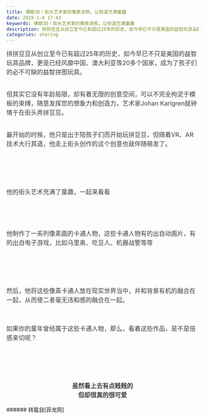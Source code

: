 ```yaml
---
title: 裸眼3D！街头艺术家的像素涂鸦，让街道充满童趣
date: 2018-1-8 17:43
keywords: 裸眼3D！街头艺术家的像素涂鸦，让街道充满童趣
description: 拼拼豆豆从创立至今已有超过25年的历史，如今早已不只是美国的益智玩具品牌，更是已经风靡中国、澳大利亚等20多个国家，成为了孩子们的必不可缺的益智拼图玩具。但其实它没有年龄局限，却有着无限的创意空间，可以不完全拘泥于模板的束缚，随意发挥您的想象力和创造力，艺术家Johan Karlgren就钟情于在街头弄拼豆豆。最开始的时候，他只是出于陪孩子们而开始玩拼豆豆，但随着VR、AR技术大行其道，他走上街头创作的这个创意也就伴随萌发了。他的街头艺术充满了童趣，一起来看看他制作了一系列像素画的卡通人物，这些卡通人物有的出自动画片，有的出自电子游戏，比如马里奥、吃豆人、机器战警等等然后，他将这些像素卡通人放在现实世界当中，并和背景有机的融合在一起，从而使二者毫无违和感的融合在一起。如果你的童年曾经属于这些卡通人物，那么，看着这些作品，是不是倍感亲切呢？ 虽然看上去有点贱贱的  但却很真的很可爱 
categories: sharing
---
```

<td class="t_f" id="postmessage_1080906">

<div align="left"><font style="color:rgb(62, 62, 62)"><font face="-apple-system-font, &amp;quot"><font style="font-size:16px">拼拼豆豆从创立至今已有超过25年的历史，如今早已不只是美国的益智玩具品牌，更是已经风靡中国、澳大利亚等20多个国家，成为了孩子们的必不可缺的益智拼图玩具。</font></font></font></div><br/>
<div align="left"><font style="color:rgb(62, 62, 62)"><font face="-apple-system-font, &amp;quot"><font style="font-size:16px"><img alt="" border="0" class="zoom" data-cf-modified-bf84e966c10d84b8b47e88ec-="" file="https://mmbiz.qpic.cn/mmbiz_gif/4et60nMpAf2ry0b9QlS6EDcQJCxNuM06ZYRDGS4Pf58sunBXRxtKxxYVqPHfaPgOavOY1Dw1yxqlZ4bNWHwia2g/" id="aimg_QkLk8" lazyloadthumb="1" onclick="" onmouseover="" src="https://mmbiz.qpic.cn/mmbiz_gif/4et60nMpAf2ry0b9QlS6EDcQJCxNuM06ZYRDGS4Pf58sunBXRxtKxxYVqPHfaPgOavOY1Dw1yxqlZ4bNWHwia2g/"/></font></font></font></div><br/>
<div align="left"><font style="color:rgb(62, 62, 62)"><font face="-apple-system-font, &amp;quot"><font style="font-size:16px">但其实它没有年龄局限，却有着无限的创意空间，可以不完全拘泥于模板的束缚，随意发挥您的想象力和创造力，艺术家Johan Karlgren就钟情于在街头弄拼豆豆。</font></font></font></div><br/>
<div align="left"><font style="color:rgb(62, 62, 62)"><font face="-apple-system-font, &amp;quot"><font style="font-size:16px"><img alt="" border="0" class="zoom" data-cf-modified-bf84e966c10d84b8b47e88ec-="" file="https://mmbiz.qpic.cn/mmbiz_jpg/4et60nMpAf2ry0b9QlS6EDcQJCxNuM06GDB0w74Z24hERRUUJ38d6aAf0Y1ibibpApe7zKwM9sHwMOPsbksLLtEA/" id="aimg_i8Gg8" lazyloadthumb="1" onclick="" onmouseover="" src="https://mmbiz.qpic.cn/mmbiz_jpg/4et60nMpAf2ry0b9QlS6EDcQJCxNuM06GDB0w74Z24hERRUUJ38d6aAf0Y1ibibpApe7zKwM9sHwMOPsbksLLtEA/"/></font></font></font></div><br/>
<div align="left"><font style="color:rgb(62, 62, 62)"><font face="-apple-system-font, &amp;quot"><font style="font-size:16px">最开始的时候，他只是出于陪孩子们而开始玩拼豆豆，但随着VR、AR技术大行其道，他走上街头创作的这个创意也就伴随萌发了。</font></font></font></div><br/>
<div align="left"><font style="color:rgb(62, 62, 62)"><font face="-apple-system-font, &amp;quot"><font style="font-size:16px"><img alt="" border="0" class="zoom" data-cf-modified-bf84e966c10d84b8b47e88ec-="" file="http://mmbiz.qpic.cn/mmbiz_jpg/4et60nMpAf2ry0b9QlS6EDcQJCxNuM06wnKAibwsECSiabtz34QMNE0HzJ1Fo9n1JU7hBvV5gkibRZG1haicuicKnGA/" id="aimg_VsBJ3" lazyloadthumb="1" onclick="" onmouseover="" src="http://mmbiz.qpic.cn/mmbiz_jpg/4et60nMpAf2ry0b9QlS6EDcQJCxNuM06wnKAibwsECSiabtz34QMNE0HzJ1Fo9n1JU7hBvV5gkibRZG1haicuicKnGA/"/></font></font></font></div><br/>
<div align="left"><font style="color:rgb(62, 62, 62)"><font face="-apple-system-font, &amp;quot"><font style="font-size:16px"><img alt="" border="0" class="zoom" data-cf-modified-bf84e966c10d84b8b47e88ec-="" file="http://mmbiz.qpic.cn/mmbiz_jpg/4et60nMpAf2ry0b9QlS6EDcQJCxNuM06bQwCzkXchR3k29MhgiaIASE0aYiaNExPibgl5RqeNBtKYYp61NicelSRnA/" id="aimg_U0OIh" lazyloadthumb="1" onclick="" onmouseover="" src="http://mmbiz.qpic.cn/mmbiz_jpg/4et60nMpAf2ry0b9QlS6EDcQJCxNuM06bQwCzkXchR3k29MhgiaIASE0aYiaNExPibgl5RqeNBtKYYp61NicelSRnA/"/></font></font></font></div><br/>
<div align="left"><font style="color:rgb(62, 62, 62)"><font face="-apple-system-font, &amp;quot"><font style="font-size:16px"><img alt="" border="0" class="zoom" data-cf-modified-bf84e966c10d84b8b47e88ec-="" file="http://mmbiz.qpic.cn/mmbiz_jpg/4et60nMpAf2ry0b9QlS6EDcQJCxNuM06dexrPERjqSxap3EkGhbd6o7ApQyTnnRDLqU6kQPA5XPsRocVOrKu7A/" id="aimg_F6abK" lazyloadthumb="1" onclick="" onmouseover="" src="http://mmbiz.qpic.cn/mmbiz_jpg/4et60nMpAf2ry0b9QlS6EDcQJCxNuM06dexrPERjqSxap3EkGhbd6o7ApQyTnnRDLqU6kQPA5XPsRocVOrKu7A/"/></font></font></font></div><br/>
<div align="left"><font style="color:rgb(62, 62, 62)"><font face="-apple-system-font, &amp;quot"><font style="font-size:16px"><img alt="" border="0" class="zoom" data-cf-modified-bf84e966c10d84b8b47e88ec-="" file="https://mmbiz.qpic.cn/mmbiz_jpg/ZMewFfVDEkfuWJl3SqJk2k2hAKMvB2Nhhc4PTCfRMNCBJyvB7JfyaLVfcDuDXiazYWX9NV1a0UrCPzg1YaiaubRw/" id="aimg_eiz3R" lazyloadthumb="1" onclick="" onmouseover="" src="https://mmbiz.qpic.cn/mmbiz_jpg/ZMewFfVDEkfuWJl3SqJk2k2hAKMvB2Nhhc4PTCfRMNCBJyvB7JfyaLVfcDuDXiazYWX9NV1a0UrCPzg1YaiaubRw/"/></font></font></font></div><br/>
<div align="left"><font style="color:rgb(62, 62, 62)"><font face="-apple-system-font, &amp;quot"><font style="font-size:16px"><img alt="" border="0" class="zoom" data-cf-modified-bf84e966c10d84b8b47e88ec-="" file="https://mmbiz.qpic.cn/mmbiz_jpg/ZMewFfVDEkfuWJl3SqJk2k2hAKMvB2NhkicYw1mOyOXdohy4icd5pY5tUBg4koIThFX1IYWxzJjxvE1viam1o3Yqw/" id="aimg_vmhWu" lazyloadthumb="1" onclick="" onmouseover="" src="https://mmbiz.qpic.cn/mmbiz_jpg/ZMewFfVDEkfuWJl3SqJk2k2hAKMvB2NhkicYw1mOyOXdohy4icd5pY5tUBg4koIThFX1IYWxzJjxvE1viam1o3Yqw/"/></font></font></font></div><br/>
<div align="left"><font style="color:rgb(62, 62, 62)"><font face="-apple-system-font, &amp;quot"><font style="font-size:16px">他的街头艺术充满了童趣，一起来看看</font></font></font></div><br/>
<div align="left"><font style="color:rgb(62, 62, 62)"><font face="-apple-system-font, &amp;quot"><font style="font-size:16px"><img alt="" border="0" class="zoom" data-cf-modified-bf84e966c10d84b8b47e88ec-="" file="https://mmbiz.qpic.cn/mmbiz_jpg/ZMewFfVDEkfuWJl3SqJk2k2hAKMvB2NhDzt9nzI9adtic7QpDauLibUokkic9MXzjfAaQ8eN6o8dadZbqa4O4h3BA/" id="aimg_Z53SE" lazyloadthumb="1" onclick="" onmouseover="" src="https://mmbiz.qpic.cn/mmbiz_jpg/ZMewFfVDEkfuWJl3SqJk2k2hAKMvB2NhDzt9nzI9adtic7QpDauLibUokkic9MXzjfAaQ8eN6o8dadZbqa4O4h3BA/"/></font></font></font></div><br/>
<div align="left"><font style="color:rgb(62, 62, 62)"><font face="-apple-system-font, &amp;quot"><font style="font-size:16px"><img alt="" border="0" class="zoom" data-cf-modified-bf84e966c10d84b8b47e88ec-="" file="https://mmbiz.qpic.cn/mmbiz_jpg/ZMewFfVDEkfuWJl3SqJk2k2hAKMvB2NhRmSdvFJ3Wctk31UakKtk89Fc0kGkRPA8Q09Xvj7fPJic8P8iaYWqWzOQ/" id="aimg_H3ZBQ" lazyloadthumb="1" onclick="" onmouseover="" src="https://mmbiz.qpic.cn/mmbiz_jpg/ZMewFfVDEkfuWJl3SqJk2k2hAKMvB2NhRmSdvFJ3Wctk31UakKtk89Fc0kGkRPA8Q09Xvj7fPJic8P8iaYWqWzOQ/"/></font></font></font></div><br/>
<div align="left"><font style="color:rgb(62, 62, 62)"><font face="-apple-system-font, &amp;quot"><font style="font-size:16px"><img alt="" border="0" class="zoom" data-cf-modified-bf84e966c10d84b8b47e88ec-="" file="http://mmbiz.qpic.cn/mmbiz_jpg/4et60nMpAf2ry0b9QlS6EDcQJCxNuM06neAQMibOzz8EshcWhonKnJfmZr4z4L7UIVABTuq1Asibj9qS1CVGYRDA/" id="aimg_Nzz1j" lazyloadthumb="1" onclick="" onmouseover="" src="http://mmbiz.qpic.cn/mmbiz_jpg/4et60nMpAf2ry0b9QlS6EDcQJCxNuM06neAQMibOzz8EshcWhonKnJfmZr4z4L7UIVABTuq1Asibj9qS1CVGYRDA/"/></font></font></font></div><br/>
<div align="left"><font style="color:rgb(62, 62, 62)"><font face="-apple-system-font, &amp;quot"><font style="font-size:16px"><img alt="" border="0" class="zoom" data-cf-modified-bf84e966c10d84b8b47e88ec-="" file="http://mmbiz.qpic.cn/mmbiz_jpg/4et60nMpAf2ry0b9QlS6EDcQJCxNuM06WYExUajrq0qjpah1ziaWNvKIS9vkOYhXTh8khWDicgP5v9xwHNbyBPpg/" id="aimg_wQqqR" lazyloadthumb="1" onclick="" onmouseover="" src="http://mmbiz.qpic.cn/mmbiz_jpg/4et60nMpAf2ry0b9QlS6EDcQJCxNuM06WYExUajrq0qjpah1ziaWNvKIS9vkOYhXTh8khWDicgP5v9xwHNbyBPpg/"/></font></font></font></div><br/>
<div align="left"><font style="color:rgb(62, 62, 62)"><font face="-apple-system-font, &amp;quot"><font style="font-size:16px">他制作了一系列像素画的卡通人物，这些卡通人物有的出自动画片，有的出自电子游戏，比如马里奥、吃豆人、机器战警等等</font></font></font></div><br/>
<div align="left"><font style="color:rgb(62, 62, 62)"><font face="-apple-system-font, &amp;quot"><font style="font-size:16px"><img alt="" border="0" class="zoom" data-cf-modified-bf84e966c10d84b8b47e88ec-="" file="http://mmbiz.qpic.cn/mmbiz_jpg/4et60nMpAf2ry0b9QlS6EDcQJCxNuM06Qds22SFU0TH5hkY7gazywEpVyOlz9zL9TibsuDGePNoCyFco3v0GJ7A/" id="aimg_II40b" lazyloadthumb="1" onclick="" onmouseover="" src="http://mmbiz.qpic.cn/mmbiz_jpg/4et60nMpAf2ry0b9QlS6EDcQJCxNuM06Qds22SFU0TH5hkY7gazywEpVyOlz9zL9TibsuDGePNoCyFco3v0GJ7A/"/></font></font></font></div><br/>
<div align="left"><font style="color:rgb(62, 62, 62)"><font face="-apple-system-font, &amp;quot"><font style="font-size:16px"><img alt="" border="0" class="zoom" data-cf-modified-bf84e966c10d84b8b47e88ec-="" file="http://mmbiz.qpic.cn/mmbiz_jpg/4et60nMpAf2ry0b9QlS6EDcQJCxNuM06OGFuTmLb1LWSnA179V74LPFZkC1OuUBzK0QOHcRFicEanv5h5Wvk8kw/" id="aimg_A9Y8l" lazyloadthumb="1" onclick="" onmouseover="" src="http://mmbiz.qpic.cn/mmbiz_jpg/4et60nMpAf2ry0b9QlS6EDcQJCxNuM06OGFuTmLb1LWSnA179V74LPFZkC1OuUBzK0QOHcRFicEanv5h5Wvk8kw/"/></font></font></font></div><br/>
<div align="left"><font style="color:rgb(62, 62, 62)"><font face="-apple-system-font, &amp;quot"><font style="font-size:16px"><img alt="" border="0" class="zoom" data-cf-modified-bf84e966c10d84b8b47e88ec-="" file="http://mmbiz.qpic.cn/mmbiz_jpg/4et60nMpAf2ry0b9QlS6EDcQJCxNuM06HqesAiaaKjzAGamER0UCCXFgaK85z2HicDcWmDqcLLibrFneR23lSnYoA/" id="aimg_h49Rr" lazyloadthumb="1" onclick="" onmouseover="" src="http://mmbiz.qpic.cn/mmbiz_jpg/4et60nMpAf2ry0b9QlS6EDcQJCxNuM06HqesAiaaKjzAGamER0UCCXFgaK85z2HicDcWmDqcLLibrFneR23lSnYoA/"/></font></font></font></div><br/>
<div align="left"><font style="color:rgb(62, 62, 62)"><font face="-apple-system-font, &amp;quot"><font style="font-size:16px"><img alt="" border="0" class="zoom" data-cf-modified-bf84e966c10d84b8b47e88ec-="" file="https://mmbiz.qpic.cn/mmbiz_jpg/ZMewFfVDEkfuWJl3SqJk2k2hAKMvB2NhwANVBnicIMDawLXxpwfSyHCmpia8RfwzDNenICyDX42vldIEqde3hTWQ/" id="aimg_h44Qq" lazyloadthumb="1" onclick="" onmouseover="" src="https://mmbiz.qpic.cn/mmbiz_jpg/ZMewFfVDEkfuWJl3SqJk2k2hAKMvB2NhwANVBnicIMDawLXxpwfSyHCmpia8RfwzDNenICyDX42vldIEqde3hTWQ/"/></font></font></font></div><br/>
<div align="left"><font style="color:rgb(62, 62, 62)"><font face="-apple-system-font, &amp;quot"><font style="font-size:16px"><img alt="" border="0" class="zoom" data-cf-modified-bf84e966c10d84b8b47e88ec-="" file="https://mmbiz.qpic.cn/mmbiz_jpg/ZMewFfVDEkfuWJl3SqJk2k2hAKMvB2Nh7yxYGRDfszoRKMeVmDPZLBgkuad3YBAa0uFicty4HhqsfISvSvT5UoA/" id="aimg_kuPn3" lazyloadthumb="1" onclick="" onmouseover="" src="https://mmbiz.qpic.cn/mmbiz_jpg/ZMewFfVDEkfuWJl3SqJk2k2hAKMvB2Nh7yxYGRDfszoRKMeVmDPZLBgkuad3YBAa0uFicty4HhqsfISvSvT5UoA/"/></font></font></font></div><br/>
<div align="left"><font style="color:rgb(62, 62, 62)"><font face="-apple-system-font, &amp;quot"><font style="font-size:16px">然后，他将这些像素卡通人放在现实世界当中，并和背景有机的融合在一起，从而使二者毫无违和感的融合在一起。</font></font></font></div><br/>
<div align="left"><font style="color:rgb(62, 62, 62)"><font face="-apple-system-font, &amp;quot"><font style="font-size:16px"><img alt="" border="0" class="zoom" data-cf-modified-bf84e966c10d84b8b47e88ec-="" file="https://mmbiz.qpic.cn/mmbiz_jpg/ZMewFfVDEkfuWJl3SqJk2k2hAKMvB2NhicDqJjV0lTq4ejlajLicic9oDa9IX3p0ZcJEaJLvupz8ILIJ1AOJo3hvw/" id="aimg_bc2cA" lazyloadthumb="1" onclick="" onmouseover="" src="https://mmbiz.qpic.cn/mmbiz_jpg/ZMewFfVDEkfuWJl3SqJk2k2hAKMvB2NhicDqJjV0lTq4ejlajLicic9oDa9IX3p0ZcJEaJLvupz8ILIJ1AOJo3hvw/"/></font></font></font></div><br/>
<div align="left"><font style="color:rgb(62, 62, 62)"><font face="-apple-system-font, &amp;quot"><font style="font-size:16px"><img alt="" border="0" class="zoom" data-cf-modified-bf84e966c10d84b8b47e88ec-="" file="https://mmbiz.qpic.cn/mmbiz_jpg/ZMewFfVDEkfuWJl3SqJk2k2hAKMvB2NhynSFhtsY4ExicsVCdjtaG0vDQiahdfGR4ukBaqnoMA0Y00b9BYqu3NvQ/" id="aimg_tGFRg" lazyloadthumb="1" onclick="" onmouseover="" src="https://mmbiz.qpic.cn/mmbiz_jpg/ZMewFfVDEkfuWJl3SqJk2k2hAKMvB2NhynSFhtsY4ExicsVCdjtaG0vDQiahdfGR4ukBaqnoMA0Y00b9BYqu3NvQ/"/></font></font></font></div><br/>
<div align="left"><font style="color:rgb(62, 62, 62)"><font face="-apple-system-font, &amp;quot"><font style="font-size:16px">如果你的童年曾经属于这些卡通人物，那么，看着这些作品，是不是倍感亲切呢？</font></font></font></div><br/>
<div align="left"><font style="color:rgb(62, 62, 62)"><font face="-apple-system-font, &amp;quot"><font style="font-size:16px"><img alt="" border="0" class="zoom" data-cf-modified-bf84e966c10d84b8b47e88ec-="" file="https://mmbiz.qpic.cn/mmbiz_jpg/ZMewFfVDEkfuWJl3SqJk2k2hAKMvB2NhTuV13GU6IHia6NOea4nSzeCTGtrPJOjqy3mSSxC1Tr7Y1qW8pic4nfnQ/" id="aimg_u38C0" lazyloadthumb="1" onclick="" onmouseover="" src="https://mmbiz.qpic.cn/mmbiz_jpg/ZMewFfVDEkfuWJl3SqJk2k2hAKMvB2NhTuV13GU6IHia6NOea4nSzeCTGtrPJOjqy3mSSxC1Tr7Y1qW8pic4nfnQ/"/></font></font></font></div><br/>
<div align="left"><font style="color:rgb(62, 62, 62)"><font face="-apple-system-font, &amp;quot"><font style="font-size:16px"><img alt="" border="0" class="zoom" data-cf-modified-bf84e966c10d84b8b47e88ec-="" file="https://mmbiz.qpic.cn/mmbiz_jpg/ZMewFfVDEkfuWJl3SqJk2k2hAKMvB2NhiaaA6SDMbJoH8S0epCJymkyDllhRwExAL7K7vjGuk1v7y1lCibqHO3ow/" id="aimg_F6kBk" lazyloadthumb="1" onclick="" onmouseover="" src="https://mmbiz.qpic.cn/mmbiz_jpg/ZMewFfVDEkfuWJl3SqJk2k2hAKMvB2NhiaaA6SDMbJoH8S0epCJymkyDllhRwExAL7K7vjGuk1v7y1lCibqHO3ow/"/></font></font></font></div><br/>
<div align="left"><font style="color:rgb(62, 62, 62)"><font face="-apple-system-font, &amp;quot"><font style="font-size:16px"><img alt="" border="0" class="zoom" data-cf-modified-bf84e966c10d84b8b47e88ec-="" file="https://mmbiz.qpic.cn/mmbiz_jpg/ZMewFfVDEkfuWJl3SqJk2k2hAKMvB2NhI0lM7YIuiaJWKcSwYS0nYEs8djqDibdsBsZeKEUSPkMLGXEPqGzsKGBQ/" id="aimg_ZS7el" lazyloadthumb="1" onclick="" onmouseover="" src="https://mmbiz.qpic.cn/mmbiz_jpg/ZMewFfVDEkfuWJl3SqJk2k2hAKMvB2NhI0lM7YIuiaJWKcSwYS0nYEs8djqDibdsBsZeKEUSPkMLGXEPqGzsKGBQ/"/></font></font></font></div><br/>
<div align="left"><font style="color:rgb(62, 62, 62)"><font face="-apple-system-font, &amp;quot"><font style="font-size:16px"><img alt="" border="0" class="zoom" data-cf-modified-bf84e966c10d84b8b47e88ec-="" file="https://mmbiz.qpic.cn/mmbiz_jpg/ZMewFfVDEkfuWJl3SqJk2k2hAKMvB2NhymGzwIicjKJ8SgvSJVRJObZPG6p4P1ibdb1mjwrCModQSDazHqKBS2PQ/" id="aimg_teJV1" lazyloadthumb="1" onclick="" onmouseover="" src="https://mmbiz.qpic.cn/mmbiz_jpg/ZMewFfVDEkfuWJl3SqJk2k2hAKMvB2NhymGzwIicjKJ8SgvSJVRJObZPG6p4P1ibdb1mjwrCModQSDazHqKBS2PQ/"/></font></font></font></div><br/>
<div align="left"><font style="color:rgb(62, 62, 62)"><font face="-apple-system-font, &amp;quot"><font style="font-size:16px"><img alt="" border="0" class="zoom" data-cf-modified-bf84e966c10d84b8b47e88ec-="" file="https://mmbiz.qpic.cn/mmbiz_jpg/ZMewFfVDEkfuWJl3SqJk2k2hAKMvB2NhrZg8brwebhye4zaePQqskupjUaicPD0PUAGnGjVwGQk2djz9bvKdh1w/" id="aimg_hmzZ6" lazyloadthumb="1" onclick="" onmouseover="" src="https://mmbiz.qpic.cn/mmbiz_jpg/ZMewFfVDEkfuWJl3SqJk2k2hAKMvB2NhrZg8brwebhye4zaePQqskupjUaicPD0PUAGnGjVwGQk2djz9bvKdh1w/"/></font></font></font></div><br/>
<div align="center"><font style="color:rgb(62, 62, 62)"><font face="-apple-system-font, &amp;quot"><font style="font-size:16px"><strong> 虽然看上去有点贱贱的 <br/>
</strong></font></font></font></div><div align="center"><font style="color:rgb(62, 62, 62)"><font face="-apple-system-font, &amp;quot"><font style="font-size:16px"><strong> 但却很真的很可爱 </strong></font></font></font></div><br/>
</td>
###### 转载自[菲龙网]